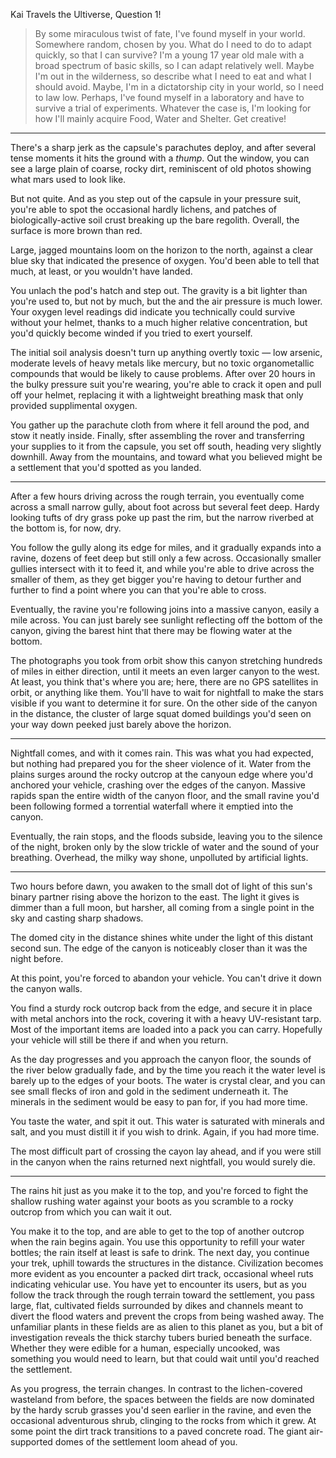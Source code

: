 Kai Travels the Ultiverse, Question 1!

> By some miraculous twist of fate, I've found myself in your world.
> Somewhere random, chosen by you.
> What do I need to do to adapt quickly, so that I can survive?
> I'm a young 17 year old male with a broad spectrum of basic skills, so I can adapt relatively well.
> Maybe I'm out in the wilderness, so describe what I need to eat and what I should avoid.
> Maybe, I'm in a dictatorship city in your world, so I need to law low.
> Perhaps, I've found myself in a laboratory and have to survive a trial of experiments.
> Whatever the case is, I'm looking for how I'll mainly acquire Food, Water and Shelter. Get creative!

----

There's a sharp jerk as the capsule's parachutes deploy,
  and after several tense moments it hits the ground with a _thump_.
Out the window, you can see a large plain of coarse, rocky dirt,
  reminiscent of old photos showing what mars used to look like.

But not quite.
And as you step out of the capsule in your pressure suit,
  you're able to spot the occasional hardly lichens,
  and patches of biologically-active soil crust breaking up the bare regolith.
Overall, the surface is more brown than red.

Large, jagged mountains loom on the horizon to the north,
  against a clear blue sky that indicated the presence of oxygen.
You'd been able to tell that much, at least, or you wouldn't have landed.

You unlach the pod's hatch and step out.
The gravity is a bit lighter than you're used to, but not by much,
  but the and the air pressure is much lower.
Your oxygen level readings did indicate you technically could survive without your helmet,
  thanks to a much higher relative concentration, but you'd quickly become winded if you tried to exert yourself.

The initial soil analysis doesn't turn up anything overtly toxic &mdash;
  low arsenic, moderate levels of heavy metals like mercury,
  but no toxic organometallic compounds that would be likely to cause problems.
After over 20 hours in the bulky pressure suit you're wearing, you're able to crack it open and pull off your helmet,
  replacing it with a lightweight breathing mask that only provided supplimental oxygen.
  
You gather up the parachute cloth from where it fell around the pod, and stow it neatly inside.
Finally, sfter assembling the rover and transferring your supplies to it from the capsule,
  you set off south, heading very slightly downhill.
Away from the mountains, and toward what you believed might be a settlement that you'd spotted as you landed.

----

After a few hours driving across the rough terrain,
  you eventually come across a small narrow gully,
  about foot across but several feet deep.
Hardy looking tufts of dry grass poke up past the rim,
  but the narrow riverbed at the bottom is, for now, dry.

You follow the gully along its edge for miles,
  and it gradually expands into a ravine, dozens of feet deep but still only a few across.
Occasionally smaller gullies intersect with it to feed it,
  and while you're able to drive across the smaller of them,
  as they get bigger you're having to detour further and further to find a point where you can that you're able to cross.
  
Eventually, the ravine you're following joins into a massive canyon,
  easily a mile across.
You can just barely see sunlight reflecting off the bottom of the canyon,
  giving the barest hint that there may be flowing water at the bottom.

The photographs you took from orbit show this canyon stretching hundreds of miles in either direction,
  until it meets an even larger canyon to the west.
At least, you think that's where you are;
  here, there are no GPS satellites in orbit, or anything like them.
You'll have to wait for nightfall to make the stars visible if you want to determine it for sure.
On the other side of the canyon in the distance,
  the cluster of large squat domed buildings you'd seen on your way down peeked just barely above the horizon.

----

Nightfall comes, and with it comes rain.
This was what you had expected, but nothing had prepared you for the sheer violence of it.
Water from the plains surges around the rocky outcrop at the canyoun edge where you'd anchored your vehicle,
  crashing over the edges of the canyon.
Massive rapids span the entire width of the canyon floor,
  and the small ravine you'd been following formed a torrential waterfall where it emptied into the canyon.

Eventually, the rain stops, and the floods subside, leaving you to the silence of the night,
  broken only by the slow trickle of water and the sound of your breathing.
Overhead, the milky way shone, unpolluted by artificial lights.

----

Two hours before dawn,
  you awaken to the small dot of light of this sun's binary partner rising above the horizon to the east.
The light it gives is dimmer than a full moon,
  but harsher, all coming from a single point in the sky and casting sharp shadows.

The domed city in the distance shines white under the light of this distant second sun.
The edge of the canyon is noticeably closer than it was the night before.

At this point, you're forced to abandon your vehicle.
You can't drive it down the canyon walls.

You find a sturdy rock outcrop back from the edge, and secure it in place with metal anchors into the rock,
  covering it with a heavy UV-resistant tarp.
Most of the important items are loaded into a pack you can carry.
Hopefully your vehicle will still be there if and when you return.

As the day progresses and you approach the canyon floor,
  the sounds of the river below gradually fade,
  and by the time you reach it the water level is barely up to the edges of your boots.
The water is crystal clear,
  and you can see small flecks of iron and gold in the sediment underneath it.
The minerals in the sediment would be easy to pan for, if you had more time.

You taste the water, and spit it out.
This water is saturated with minerals and salt, and you must distill it if you wish to drink.
Again, if you had more time.

The most difficult part of crossing the cayon lay ahead,
  and if you were still in the canyon when the rains returned next nightfall,
  you would surely die.

----

The rains hit just as you make it to the top,
  and you're forced to fight the shallow rushing water against your boots
  as you scramble to a rocky outcrop from which you can wait it out.

You make it to the top, and are able to get to the top of another outcrop when the rain begins again. You use this opportunity to refill your water bottles; the rain itself at least is safe to drink. The next day, you continue your trek, uphill towards the structures in the distance. Civilization becomes more evident as you encounter a packed dirt track, occasional wheel ruts indicating vehicular use. You have yet to encounter its users, but as you follow the track through the rough terrain toward the settlement, you pass large, flat, cultivated fields surrounded by dikes and channels meant to divert the flood waters and prevent the crops from being washed away. 
The unfamiliar plants in these fields are as alien to this planet as you, but a bit of investigation reveals the thick starchy tubers buried beneath the surface.
Whether they were edible for a human, especially uncooked, was something you would need to learn, but that could wait until you'd reached the settlement. 

As you progress, the terrain changes.
In contrast to the lichen-covered wasteland from before, the spaces between the fields are now dominated by the hardy scrub grasses you'd seen earlier in the ravine, and even the occasional adventurous shrub, clinging to the rocks from which it grew.
At some point the dirt track transitions to a paved concrete road.
The giant air-supported domes of the settlement loom ahead of you.
